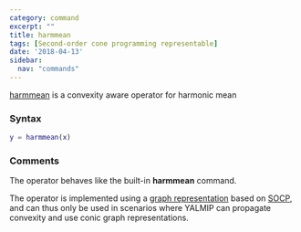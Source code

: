 ```yaml
---
category: command
excerpt: ""
title: harmmean
tags: [Second-order cone programming representable]
date: '2018-04-13'
sidebar:
  nav: "commands"
---
```


[harmmean](/command/harmmean) is a convexity aware operator for harmonic mean

### Syntax

````matlab
y = harmmean(x)
````

### Comments

The operator behaves like the built-in **harmmean** command.

The operator is implemented using a [graph representation](/tutorial/nonlinearoperatorsgraphs) based on [SOCP](/tags#second-order-cone-programming), and can thus only be used in scenarios where YALMIP can propagate convexity and use conic graph representations.

